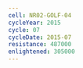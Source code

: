 ```yaml
---
cell: NR02-GOLF-04
cycleYear: 2015
cycle: 07
cycleDate: 2015-07
resistance: 487000
enlightened: 305000 
---
```

      